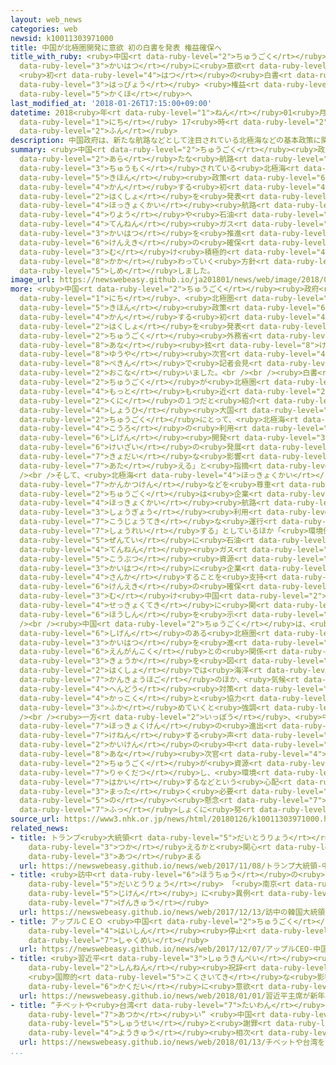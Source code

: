 ```yaml
---
layout: web_news
categories: web
newsid: k10011303971000
title: 中国が北極圏開発に意欲 初の白書を発表 権益確保へ
title_with_ruby: <ruby>中国<rt data-ruby-level="2">ちゅうごく</rt></ruby>が<ruby>北極圏<rt data-ruby-level="7">ほっきょくけん</rt></ruby><ruby>開発<rt
  data-ruby-level="3">かいはつ</rt></ruby>に<ruby>意欲<rt data-ruby-level="6">いよく</rt></ruby>
  <ruby>初<rt data-ruby-level="4">はつ</rt></ruby>の<ruby>白書<rt data-ruby-level="2">はくしょ</rt></ruby>を<ruby>発表<rt
  data-ruby-level="3">はっぴょう</rt></ruby> <ruby>権益<rt data-ruby-level="6">けんえき</rt></ruby><ruby>確保<rt
  data-ruby-level="5">かくほ</rt></ruby>へ
last_modified_at: '2018-01-26T17:15:00+09:00'
datetime: 2018<ruby>年<rt data-ruby-level="1">ねん</rt></ruby>01<ruby>月<rt data-ruby-level="1">がつ</rt></ruby>26<ruby>日<rt
  data-ruby-level="1">にち</rt></ruby> 17<ruby>時<rt data-ruby-level="2">じ</rt></ruby>15<ruby>分<rt
  data-ruby-level="2">ふん</rt></ruby>
description: 中国政府は、新たな航路などとして注目されている北極海などの基本政策に関する初めての白書を発表し、北極海航路の利用や石油や天然ガスの開発を推進していくとして、権益の確保に向け積極的に関わっていく方針を示しました。
summary: <ruby>中国<rt data-ruby-level="2">ちゅうごく</rt></ruby><ruby>政府<rt data-ruby-level="5">せいふ</rt></ruby>は、<ruby>新<rt
  data-ruby-level="2">あら</rt></ruby>たな<ruby>航路<rt data-ruby-level="4">こうろ</rt></ruby>などとして<ruby>注目<rt
  data-ruby-level="3">ちゅうもく</rt></ruby>されている<ruby>北極海<rt data-ruby-level="4">ほっきょくかい</rt></ruby>などの<ruby>基本<rt
  data-ruby-level="5">きほん</rt></ruby><ruby>政策<rt data-ruby-level="6">せいさく</rt></ruby>に<ruby>関<rt
  data-ruby-level="4">かん</rt></ruby>する<ruby>初<rt data-ruby-level="4">はじ</rt></ruby>めての<ruby>白書<rt
  data-ruby-level="2">はくしょ</rt></ruby>を<ruby>発表<rt data-ruby-level="3">はっぴょう</rt></ruby>し、<ruby>北極海<rt
  data-ruby-level="4">ほっきょくかい</rt></ruby><ruby>航路<rt data-ruby-level="4">こうろ</rt></ruby>の<ruby>利用<rt
  data-ruby-level="4">りよう</rt></ruby>や<ruby>石油<rt data-ruby-level="3">せきゆ</rt></ruby>や<ruby>天然<rt
  data-ruby-level="4">てんねん</rt></ruby><ruby>ガス<rt data-ruby-level="4">がす</rt></ruby>の<ruby>開発<rt
  data-ruby-level="3">かいはつ</rt></ruby>を<ruby>推進<rt data-ruby-level="6">すいしん</rt></ruby>していくとして、<ruby>権益<rt
  data-ruby-level="6">けんえき</rt></ruby>の<ruby>確保<rt data-ruby-level="5">かくほ</rt></ruby>に<ruby>向<rt
  data-ruby-level="3">む</rt></ruby>け<ruby>積極的<rt data-ruby-level="4">せっきょくてき</rt></ruby>に<ruby>関<rt
  data-ruby-level="8">かか</rt></ruby>わっていく<ruby>方針<rt data-ruby-level="6">ほうしん</rt></ruby>を<ruby>示<rt
  data-ruby-level="5">しめ</rt></ruby>しました。
image_url: https://newswebeasy.github.io/ja201801/news/web/image/2018/01/26/K10011303971_1801261717_1801261724_01_02.jpg
more: <ruby>中国<rt data-ruby-level="2">ちゅうごく</rt></ruby><ruby>政府<rt data-ruby-level="5">せいふ</rt></ruby>は２６<ruby>日<rt
  data-ruby-level="1">にち</rt></ruby>、<ruby>北極圏<rt data-ruby-level="7">ほっきょくけん</rt></ruby>の<ruby>基本<rt
  data-ruby-level="5">きほん</rt></ruby><ruby>政策<rt data-ruby-level="6">せいさく</rt></ruby>に<ruby>関<rt
  data-ruby-level="4">かん</rt></ruby>する<ruby>初<rt data-ruby-level="4">はじ</rt></ruby>めての<ruby>白書<rt
  data-ruby-level="2">はくしょ</rt></ruby>を<ruby>発表<rt data-ruby-level="3">はっぴょう</rt></ruby>し、<ruby>中国<rt
  data-ruby-level="2">ちゅうごく</rt></ruby><ruby>外務省<rt data-ruby-level="5">がいむしょう</rt></ruby>の<ruby>孔<rt
  data-ruby-level="8">あな</rt></ruby><ruby>鉉<rt data-ruby-level="8">けん</rt></ruby><ruby>佑<rt
  data-ruby-level="8">ゆうや</rt></ruby><ruby>次官<rt data-ruby-level="4">じかん</rt></ruby>が<ruby>北京<rt
  data-ruby-level="8">ぺきん</rt></ruby>で<ruby>記者会見<rt data-ruby-level="3">きしゃかいけん</rt></ruby>を<ruby>行<rt
  data-ruby-level="2">おこな</rt></ruby>いました。<br /><br /><ruby>白書<rt data-ruby-level="2">はくしょ</rt></ruby>では、<ruby>中国<rt
  data-ruby-level="2">ちゅうごく</rt></ruby>が<ruby>北極圏<rt data-ruby-level="7">ほっきょくけん</rt></ruby>に<ruby>最<rt
  data-ruby-level="4">もっと</rt></ruby>も<ruby>近<rt data-ruby-level="2">ちか</rt></ruby>い<ruby>国<rt
  data-ruby-level="2">くに</rt></ruby>の１つだと<ruby>紹介<rt data-ruby-level="7">しょうかい</rt></ruby>し「エネルギーの<ruby>消費<rt
  data-ruby-level="4">しょうひ</rt></ruby><ruby>大国<rt data-ruby-level="2">たいこく</rt></ruby>である<ruby>中国<rt
  data-ruby-level="2">ちゅうごく</rt></ruby>にとって、<ruby>北極海<rt data-ruby-level="4">ほっきょくかい</rt></ruby><ruby>航路<rt
  data-ruby-level="4">こうろ</rt></ruby>の<ruby>利用<rt data-ruby-level="4">りよう</rt></ruby>や<ruby>資源<rt
  data-ruby-level="6">しげん</rt></ruby><ruby>開発<rt data-ruby-level="3">かいはつ</rt></ruby>は<ruby>経済<rt
  data-ruby-level="6">けいざい</rt></ruby>の<ruby>発展<rt data-ruby-level="6">はってん</rt></ruby>に<ruby>巨大<rt
  data-ruby-level="7">きょだい</rt></ruby>な<ruby>影響<rt data-ruby-level="7">えいきょう</rt></ruby>を<ruby>与<rt
  data-ruby-level="7">あた</rt></ruby>える」と<ruby>指摘<rt data-ruby-level="7">してき</rt></ruby>しています。<br
  /><br />そして、<ruby>北極海<rt data-ruby-level="4">ほっきょくかい</rt></ruby>の<ruby>沿岸国<rt data-ruby-level="6">えんがんこく</rt></ruby>の<ruby>管轄権<rt
  data-ruby-level="7">かんかつけん</rt></ruby>などを<ruby>尊重<rt data-ruby-level="6">そんちょう</rt></ruby>するとしたうえで「<ruby>中国<rt
  data-ruby-level="2">ちゅうごく</rt></ruby>は<ruby>企業<rt data-ruby-level="7">きぎょう</rt></ruby>による<ruby>北極海<rt
  data-ruby-level="4">ほっきょくかい</rt></ruby><ruby>航路<rt data-ruby-level="4">こうろ</rt></ruby>の<ruby>商業<rt
  data-ruby-level="3">しょうぎょう</rt></ruby><ruby>利用<rt data-ruby-level="4">りよう</rt></ruby>や<ruby>恒常的<rt
  data-ruby-level="7">こうじょうてき</rt></ruby>な<ruby>運行<rt data-ruby-level="3">うんこう</rt></ruby>を<ruby>奨励<rt
  data-ruby-level="7">しょうれい</rt></ruby>する」としているほか「<ruby>環境保護<rt data-ruby-level="7">かんきょうほご</rt></ruby>を<ruby>前提<rt
  data-ruby-level="5">ぜんてい</rt></ruby>に<ruby>石油<rt data-ruby-level="3">せきゆ</rt></ruby>や<ruby>天然<rt
  data-ruby-level="4">てんねん</rt></ruby><ruby>ガス<rt data-ruby-level="4">がす</rt></ruby>それに<ruby>鉱物<rt
  data-ruby-level="5">こうぶつ</rt></ruby><ruby>資源<rt data-ruby-level="6">しげん</rt></ruby>の<ruby>開発<rt
  data-ruby-level="3">かいはつ</rt></ruby>に<ruby>企業<rt data-ruby-level="7">きぎょう</rt></ruby>が<ruby>参加<rt
  data-ruby-level="4">さんか</rt></ruby>することを<ruby>支持<rt data-ruby-level="5">しじ</rt></ruby>する」とし、<ruby>権益<rt
  data-ruby-level="6">けんえき</rt></ruby>の<ruby>確保<rt data-ruby-level="5">かくほ</rt></ruby>に<ruby>向<rt
  data-ruby-level="3">む</rt></ruby>け<ruby>中国<rt data-ruby-level="2">ちゅうごく</rt></ruby>として<ruby>積極的<rt
  data-ruby-level="4">せっきょくてき</rt></ruby>に<ruby>関<rt data-ruby-level="8">かか</rt></ruby>わっていく<ruby>方針<rt
  data-ruby-level="6">ほうしん</rt></ruby>を<ruby>示<rt data-ruby-level="5">しめ</rt></ruby>しています。<br
  /><br /><ruby>中国<rt data-ruby-level="2">ちゅうごく</rt></ruby>は、<ruby>豊富<rt data-ruby-level="5">ほうふ</rt></ruby>な<ruby>資源<rt
  data-ruby-level="6">しげん</rt></ruby>のある<ruby>北極圏<rt data-ruby-level="7">ほっきょくけん</rt></ruby>の<ruby>開発<rt
  data-ruby-level="3">かいはつ</rt></ruby>を<ruby>進<rt data-ruby-level="3">すす</rt></ruby>めるうえで、<ruby>沿岸国<rt
  data-ruby-level="6">えんがんこく</rt></ruby>との<ruby>関係<rt data-ruby-level="4">かんけい</rt></ruby><ruby>強化<rt
  data-ruby-level="3">きょうか</rt></ruby>を<ruby>図<rt data-ruby-level="7">はか</rt></ruby>っていて、<ruby>白書<rt
  data-ruby-level="2">はくしょ</rt></ruby>では<ruby>海洋<rt data-ruby-level="3">かいよう</rt></ruby><ruby>環境保護<rt
  data-ruby-level="7">かんきょうほご</rt></ruby>のほか、<ruby>気候<rt data-ruby-level="4">きこう</rt></ruby><ruby>変動<rt
  data-ruby-level="4">へんどう</rt></ruby><ruby>対策<rt data-ruby-level="6">たいさく</rt></ruby>などでも<ruby>各国<rt
  data-ruby-level="4">かっこく</rt></ruby>と<ruby>協力<rt data-ruby-level="4">きょうりょく</rt></ruby>を<ruby>深<rt
  data-ruby-level="3">ふか</rt></ruby>めていくと<ruby>強調<rt data-ruby-level="3">きょうちょう</rt></ruby>しています。<br
  /><br /><ruby>一方<rt data-ruby-level="2">いっぽう</rt></ruby>、<ruby>中国<rt data-ruby-level="2">ちゅうごく</rt></ruby>の<ruby>北極圏<rt
  data-ruby-level="7">ほっきょくけん</rt></ruby>の<ruby>進出<rt data-ruby-level="3">しんしゅつ</rt></ruby>には<ruby>懸念<rt
  data-ruby-level="7">けねん</rt></ruby>する<ruby>声<rt data-ruby-level="2">こえ</rt></ruby>もあり、<ruby>会見<rt
  data-ruby-level="2">かいけん</rt></ruby>の<ruby>中<rt data-ruby-level="1">なか</rt></ruby>で<ruby>孔<rt
  data-ruby-level="8">あな</rt></ruby><ruby>次官<rt data-ruby-level="4">じかん</rt></ruby>は「<ruby>中国<rt
  data-ruby-level="2">ちゅうごく</rt></ruby>が<ruby>資源<rt data-ruby-level="6">しげん</rt></ruby>を<ruby>略奪<rt
  data-ruby-level="7">りゃくだつ</rt></ruby>し、<ruby>環境<rt data-ruby-level="7">かんきょう</rt></ruby>を<ruby>破壊<rt
  data-ruby-level="7">はかい</rt></ruby>するなどという<ruby>心配<rt data-ruby-level="3">しんぱい</rt></ruby>は<ruby>全<rt
  data-ruby-level="3">まった</rt></ruby>く<ruby>必要<rt data-ruby-level="4">ひつよう</rt></ruby>ない」と<ruby>述<rt
  data-ruby-level="5">の</rt></ruby>べ<ruby>懸念<rt data-ruby-level="7">けねん</rt></ruby>の<ruby>払<rt
  data-ruby-level="7">ふっ</rt></ruby>しょくに<ruby>努<rt data-ruby-level="4">つと</rt></ruby>めていました。
source_url: https://www3.nhk.or.jp/news/html/20180126/k10011303971000.html
related_news:
- title: トランプ<ruby>大統領<rt data-ruby-level="5">だいとうりょう</rt></ruby> <ruby>中国<rt data-ruby-level="2">ちゅうごく</rt></ruby>でツイッター<ruby>使<rt
    data-ruby-level="3">つか</rt></ruby>えるかと<ruby>関心<rt data-ruby-level="4">かんしん</rt></ruby><ruby>集<rt
    data-ruby-level="3">あつ</rt></ruby>まる
  url: https://newswebeasy.github.io/news/web/2017/11/08/トランプ大統領-中国でツイッター使えるかと関心集まる
- title: <ruby>訪中<rt data-ruby-level="6">ほうちゅう</rt></ruby>の<ruby>韓国<rt data-ruby-level="7">かんこく</rt></ruby><ruby>大統領<rt
    data-ruby-level="5">だいとうりょう</rt></ruby> 「<ruby>南京<rt data-ruby-level="8">なんきん</rt></ruby><ruby>事件<rt
    data-ruby-level="5">じけん</rt></ruby>」に<ruby>異例<rt data-ruby-level="6">いれい</rt></ruby>の<ruby>言及<rt
    data-ruby-level="7">げんきゅう</rt></ruby>
  url: https://newswebeasy.github.io/news/web/2017/12/13/訪中の韓国大統領-南京事件に異例の言及
- title: アップルＣＥＯ <ruby>中国<rt data-ruby-level="2">ちゅうごく</rt></ruby>でのアプリ<ruby>配信<rt
    data-ruby-level="4">はいしん</rt></ruby><ruby>停止<rt data-ruby-level="4">ていし</rt></ruby>を<ruby>釈明<rt
    data-ruby-level="7">しゃくめい</rt></ruby>
  url: https://newswebeasy.github.io/news/web/2017/12/07/アップルCEO-中国でのアプリ配信停止を釈明
- title: <ruby>習近平<rt data-ruby-level="3">しゅうきんぺい</rt></ruby><ruby>主席<rt data-ruby-level="4">しゅせき</rt></ruby>が<ruby>新年<rt
    data-ruby-level="2">しんねん</rt></ruby><ruby>祝辞<rt data-ruby-level="4">しゅくじ</rt></ruby>
    <ruby>国際的<rt data-ruby-level="5">こくさいてき</rt></ruby>な<ruby>影響力<rt data-ruby-level="7">えいきょうりょく</rt></ruby><ruby>拡大<rt
    data-ruby-level="6">かくだい</rt></ruby>に<ruby>意欲<rt data-ruby-level="6">いよく</rt></ruby>
  url: https://newswebeasy.github.io/news/web/2018/01/01/習近平主席が新年祝辞-国際的な影響力拡大に意欲
- title: “チベットや<ruby>台湾<rt data-ruby-level="7">たいわん</rt></ruby>を「<ruby>国<rt data-ruby-level="2">くに</rt></ruby>」<ruby>扱<rt
    data-ruby-level="7">あつか</rt></ruby>い” <ruby>中国<rt data-ruby-level="2">ちゅうごく</rt></ruby>から<ruby>修正<rt
    data-ruby-level="5">しゅうせい</rt></ruby>と<ruby>謝罪<rt data-ruby-level="5">しゃざい</rt></ruby><ruby>要求<rt
    data-ruby-level="4">ようきゅう</rt></ruby><ruby>相次<rt data-ruby-level="3">あいつ</rt></ruby>ぐ
  url: https://newswebeasy.github.io/news/web/2018/01/13/チベットや台湾を国扱い-中国から修正と謝罪要求相次ぐ
...
```

